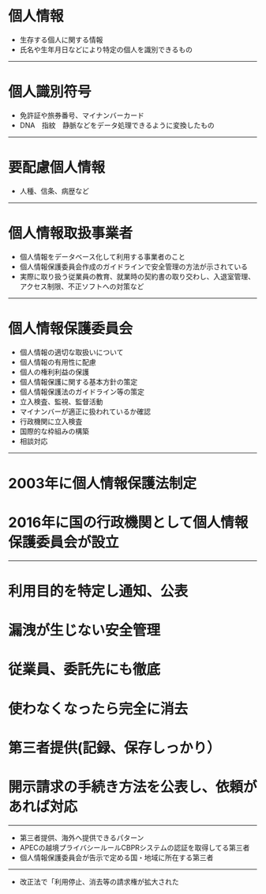 # 個人情報  
- 生存する個人に関する情報  
- 氏名や生年月日などにより特定の個人を識別できるもの
***
# 個人識別符号
- 免許証や旅券番号、マイナンバーカード
- DNA　指紋　静脈などをデータ処理できるように変換したもの
***
# 要配慮個人情報
- 人種、信条、病歴など
***
# 個人情報取扱事業者
- 個人情報をデータベース化して利用する事業者のこと
- 個人情報保護委員会作成のガイドラインで安全管理の方法が示されている
- 実際に取り扱う従業員の教育、就業時の契約書の取り交わし、入退室管理、アクセス制限、不正ソフトへの対策など
***
# 個人情報保護委員会
- 個人情報の適切な取扱いについて
- 個人情報の有用性に配慮
- 個人の権利利益の保護
- 個人情報保護に関する基本方針の策定
- 個人情報保護法のガイドライン等の策定
- 立入検査、監視、監督活動
- マイナンバーが適正に扱われているか確認
- 行政機関に立入検査
- 国際的な枠組みの構築
- 相談対応
***
# 2003年に個人情報保護法制定
# 2016年に国の行政機関として個人情報保護委員会が設立
***
# 利用目的を特定し通知、公表
# 漏洩が生じない安全管理
# 従業員、委託先にも徹底
# 使わなくなったら完全に消去  
# 第三者提供(記録、保存しっかり）
# 開示請求の手続き方法を公表し、依頼があれば対応
***
- 第三者提供、海外へ提供できるパターン
- APECの越境プライバシールールCBPRシステムの認証を取得してる第三者
- 個人情報保護委員会が告示で定める国・地域に所在する第三者
***
- 改正法で「利用停止、消去等の請求権が拡大された

